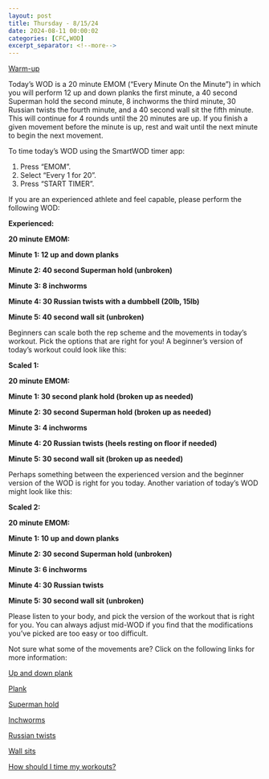 ```yaml
---
layout: post
title: Thursday - 8/15/24
date: 2024-08-11 00:00:02
categories: [CFC,WOD]
excerpt_separator: <!--more-->
---
```

[Warm-up](https://communityfitnessclub.wixsite.com/website/post/basic-full-body-warm-up)

Today’s WOD is a 20 minute EMOM (“Every Minute On the Minute”) in which you will perform 12 up and down planks the first minute, a 40 second Superman hold the second minute, 8 inchworms the third minute, 30 Russian twists the fourth minute, and a 40 second wall sit the fifth minute. This will continue for 4 rounds until the 20 minutes are up. If you finish a given movement before the minute is up, rest and wait until the next minute to begin the next movement.

To time today’s WOD using the SmartWOD timer app:

1. Press “EMOM”.
2. Select “Every 1 for 20”.
3. Press “START TIMER”.

If you are an experienced athlete and feel capable, please perform the following WOD:

**Experienced:**

**20 minute EMOM:**

**Minute 1: 12 up and down planks**

**Minute 2: 40 second Superman hold (unbroken)**

**Minute 3: 8 inchworms**

**Minute 4: 30 Russian twists with a dumbbell (20lb, 15lb)**

**Minute 5: 40 second wall sit (unbroken)**
<!--more-->

Beginners can scale both the rep scheme and the movements in today’s workout. Pick the options that are right for you! A beginner’s version of today’s workout could look like this:

**Scaled 1:**

**20 minute EMOM:**

**Minute 1: 30 second plank hold (broken up as needed)**

**Minute 2: 30 second Superman hold (broken up as needed)**

**Minute 3: 4 inchworms**

**Minute 4: 20 Russian twists (heels resting on floor if needed)**

**Minute 5: 30 second wall sit (broken up as needed)**

Perhaps something between the experienced version and the beginner version of the WOD is right for you today. Another variation of today’s WOD might look like this:

**Scaled 2:**

**20 minute EMOM:**

**Minute 1: 10 up and down planks**

**Minute 2: 30 second Superman hold (unbroken)**

**Minute 3: 6 inchworms**

**Minute 4: 30 Russian twists**

**Minute 5: 30 second wall sit (unbroken)**

Please listen to your body, and pick the version of the workout that is right for you. You can always adjust mid-WOD if you find that the modifications you’ve picked are too easy or too difficult.

Not sure what some of the movements are? Click on the following links for more information:

[Up and down plank](https://www.youtube.com/watch?v=L4oFJRDAU4Q)

[Plank](https://communityfitnessclub.wixsite.com/website/post/plank)

[Superman hold](https://communityfitnessclub.wixsite.com/website/post/superman-holds)

[Inchworms](https://communityfitnessclub.wixsite.com/website/post/inchworms) 

[Russian twists](https://communityfitnessclub.wixsite.com/website/post/russian-twists) 

[Wall sits](https://www.youtube.com/watch?v=Of8XM4AaMkU)

[How should I time my workouts?](https://communityfitnessclub.wixsite.com/website/post/how-should-i-time-my-workouts)
